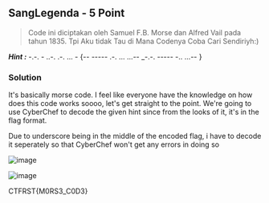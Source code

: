 ## SangLegenda - 5 Point
> Code ini diciptakan oleh Samuel F.B. Morse dan Alfred Vail pada tahun 1835. Tpi Aku tidak Tau di Mana Codenya Coba Cari Sendiriyh:)

_**Hint :**_ -.-. - ..-. .-. ... - {-- ----- .-. ... ...-- _-.-. ----- -.. ...-- }
### Solution
It's basically morse code. I feel like everyone have the knowledge on how does this code works soooo, let's get straight to the point. We're going to use CyberChef to decode the given hint since from the looks of it, it's in the flag format.

Due to underscore being in the middle of the encoded flag, i have to decode it seperately so that CyberChef won't get any errors in doing so

![image](https://github.com/user-attachments/assets/f25779bc-fcf5-4542-9ba5-8f6ad9cc617d)

![image](https://github.com/user-attachments/assets/3dce8d1b-239b-475b-b4d9-68a0969bf7ee)

CTFRST{M0RS3_C0D3}
